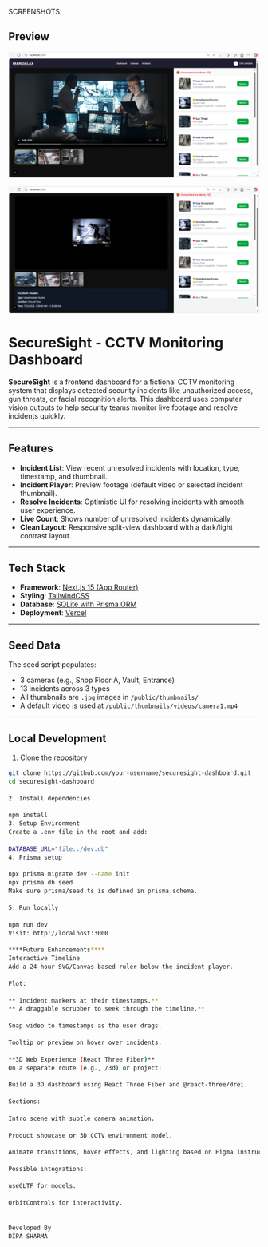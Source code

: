 SCREENSHOTS:

## Preview

![Dashboard Preview](./Dash-Board.png)

![IncidentList Image Preview](./ImageAnalysisPage.png)

# SecureSight - CCTV Monitoring Dashboard

**SecureSight** is a frontend dashboard for a fictional CCTV monitoring system that displays detected security incidents like unauthorized access, gun threats, or facial recognition alerts. This dashboard uses computer vision outputs to help security teams monitor live footage and resolve incidents quickly.

---

##  Features

-  **Incident List**: View recent unresolved incidents with location, type, timestamp, and thumbnail.
-  **Incident Player**: Preview footage (default video or selected incident thumbnail).
-  **Resolve Incidents**: Optimistic UI for resolving incidents with smooth user experience.
-  **Live Count**: Shows number of unresolved incidents dynamically.
-  **Clean Layout**: Responsive split-view dashboard with a dark/light contrast layout.

---

##  Tech Stack

- **Framework**: [Next.js 15 (App Router)](https://nextjs.org)
- **Styling**: [TailwindCSS](https://tailwindcss.com)
- **Database**: [SQLite with Prisma ORM](https://www.prisma.io)
- **Deployment**: [Vercel](https://vercel.com)

---

## Seed Data

The seed script populates:

- 3 cameras (e.g., Shop Floor A, Vault, Entrance)
- 13 incidents across 3 types
- All thumbnails are `.jpg` images in `/public/thumbnails/`
- A default video is used at `/public/thumbnails/videos/camera1.mp4`

---

##  Local Development

1.  Clone the repository

```bash
git clone https://github.com/your-username/securesight-dashboard.git
cd securesight-dashboard

2. Install dependencies

npm install
3. Setup Environment
Create a .env file in the root and add:

DATABASE_URL="file:./dev.db"
4. Prisma setup

npx prisma migrate dev --name init
npx prisma db seed
Make sure prisma/seed.ts is defined in prisma.schema.

5. Run locally

npm run dev
Visit: http://localhost:3000

****Future Enhancements****
Interactive Timeline
Add a 24-hour SVG/Canvas-based ruler below the incident player.

Plot:

** Incident markers at their timestamps.**
** A draggable scrubber to seek through the timeline.**

Snap video to timestamps as the user drags.

Tooltip or preview on hover over incidents.

**3D Web Experience (React Three Fiber)**
On a separate route (e.g., /3d) or project:

Build a 3D dashboard using React Three Fiber and @react-three/drei.

Sections:

Intro scene with subtle camera animation.

Product showcase or 3D CCTV environment model.

Animate transitions, hover effects, and lighting based on Figma instructions.

Possible integrations:

useGLTF for models.

OrbitControls for interactivity.


Developed By
DIPA SHARMA

